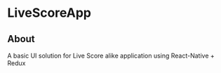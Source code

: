# LiveScoreApp

## About
A basic UI solution for Live Score alike application using React-Native + Redux